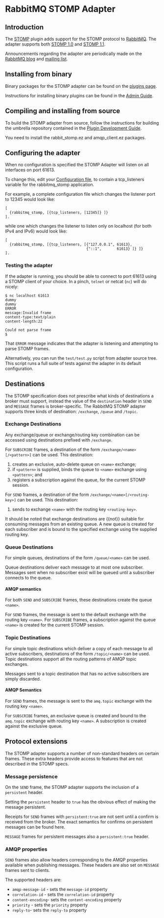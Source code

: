 # RabbitMQ STOMP Adapter

## Introduction

The [STOMP](http://stomp.github.com) plugin adds support for the STOMP
protocol to [RabbitMQ](http://www.rabbitmq.com). The adapter supports
both [STOMP 1.0](http://stomp.github.com/stomp-specification-1.0.html)
and [STOMP 1.1](http://stomp.github.com/stomp-specification-1.1.html).

Announcements regarding the adapter are periodically made on the
[RabbitMQ blog](http://lists.rabbitmq.com/cgi-bin/mailman/listinfo/rabbitmq-discuss)
and [mailing list](http://www.rabbitmq.com/blog).

## Installing from binary

Binary packages for the STOMP adapter can be found on the
[plugins page](http://www.rabbitmq.com/plugins.html).

Instructions for installing binary plugins can be found in the
[Admin Guide](http://www.rabbitmq.com/admin-guide.html#plugins).

## Compiling and installing from source

To build the STOMP adapter from source, follow the instructions for
building the umbrella repository contained in the
[Plugin Development Guide](http://www.rabbitmq.com/plugin-development.html).

You need to install the rabbit\_stomp.ez and amqp\_client.ez packages.

## Configuring the adapter

When no configuration is specified the STOMP Adapter will listen on
all interfaces on port 61613.

To change this, edit your [Configuration file](http://www.rabbitmq.com/install.html#configfile),
to contain a tcp_listeners variable for the rabbitmq_stomp application.

For example, a complete configuration file which changes the listener
port to 12345 would look like:

    [
      {rabbitmq_stomp, [{tcp_listeners, [12345]} ]}
    ].

while one which changes the listener to listen only on localhost (for
both IPv4 and IPv6) would look like:

    [
      {rabbitmq_stomp, [{tcp_listeners, [{"127.0.0.1", 61613},
                                         {"::1",       61613} ]} ]}
    ].

### Testing the adapter

If the adapter is running, you should be able to connect to port 61613
using a STOMP client of your choice. In a pinch, `telnet` or netcat
(`nc`) will do nicely:

    $ nc localhost 61613
    dummy
    dummy
    ERROR
    message:Invalid frame
    content-type:text/plain
    content-length:22

    Could not parse frame
    $

That `ERROR` message indicates that the adapter is listening and
attempting to parse STOMP frames.

Alternatively, you can run the `test/test.py` script from adapter
source tree. This script runs a full suite of tests against the
adapter in its default configuration.

## Destinations

The STOMP specification does not prescribe what kinds of destinations
a broker must support, instead the value of the `destination` header
in `SEND` and `MESSAGE` frames is broker-specific. The RabbitMQ STOMP
adapter supports three kinds of destination: `/exchange`, `/queue` and
`/topic`.

### Exchange Destinations

Any exchange/queue or exchange/routing key combination can be accessed
using destinations prefixed with `/exchange`.

For `SUBSCRIBE` frames, a destination of the form
`/exchange/<name>[/<pattern>]` can be used. This destination:

1. creates an exclusive, auto-delete queue on `<name>` exchange;
2. if `<pattern>` is supplied, binds the queue to `<name>` exchange
   using `<pattern>`; and
3. registers a subscription against the queue, for the current STOMP session.

For `SEND` frames, a destination of the form
`/exchange/<name>[/<routing-key>]` can be used. This destination:

1. sends to exchange `<name>` with the routing key `<routing-key>`.

It should be noted that exchange destinations are {{not}} suitable for
consuming messages from an existing queue. A new queue is created for
each subscriber and is bound to the specified exchange using the
supplied routing key.

### Queue Destinations

For simple queues, destinations of the form `/queue/<name>` can be
used.

Queue destinations deliver each message to at most one
subscriber. Messages sent when no subscriber exist will be queued
until a subscriber connects to the queue.

#### AMQP semantics
For both `SEND` and `SUBSCRIBE` frames, these destinations create
the queue `<name>`.

For `SEND` frames, the message is sent to the default exchange
with the routing key `<name>`. For `SUBSCRIBE` frames, a subscription
against the queue `<name>` is created for the current STOMP
session.

### Topic Destinations

For simple topic destinations which deliver a copy of each message to
all active subscribers, destinations of the form `/topic/<name>` can
be used. Topic destinations support all the routing patterns of AMQP
topic exchanges.

Messages sent to a topic destination that has no active subscribers
are simply discarded.

#### AMQP Semantics

For `SEND` frames, the message is sent to the `amq.topic` exchange
with the routing key `<name>`.

For `SUBSCRIBE` frames, an exclusive queue is created and bound to the
`amq.topic` exchange with routing key `<name>`. A subscription is
created against the exclusive queue.

## Protocol extensions

The STOMP adapter supports a number of non-standard headers on certain
frames. These extra headers provide access to features that are not
described in the STOMP specs.

### Message persistence

On the `SEND` frame, the STOMP adapter supports the inclusion of a `persistent` header.

Setting the `persistent` header to `true` has the obvious effect of making the message persistent.

Receipts for `SEND` frames with `persistent:true` are not sent until a
confirm is received from the broker. The exact semantics for confirms
on persistent messages can be found here.

`MESSAGE` frames for persistent messages also a `persistent:true`
header.

### AMQP properties

`SEND` frames also allow headers corresponding to the AMQP properties
available when publishing messages. These headers are also set on
`MESSAGE` frames sent to clients.

The supported headers are:

* `amqp-message-id` - sets the `message-id` property
* `correlation-id` - sets the `correlation-id` property
* `content-encoding`- sets the `content-encoding` property
* `priority` - sets the `priority` property
* `reply-to`- sets the `reply-to` property

